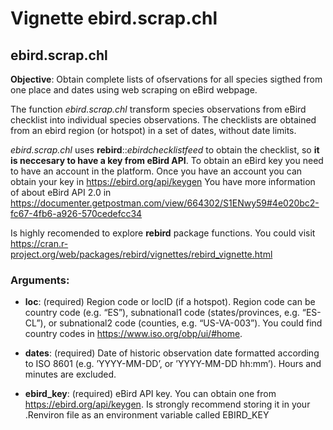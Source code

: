 Vignette ebird.scrap.chl
================

ebird.scrap.chl
---------------

**Objective**: Obtain complete lists of ofservations for all species
sigthed from one place and dates using web scraping on eBird webpage.

The function *ebird.scrap.chl* transform species observations from eBird
checklist into individual species observations. The checklists are
obtained from an ebird region (or hotspot) in a set of dates, without
date limits.

*ebird.scrap.chl* uses **rebird**::*ebirdchecklistfeed* to obtain the
checklist, so **it is neccesary to have a key from eBird API**. To
obtain an eBird key you need to have an account in the platform. Once
you have an account you can obtain your key in
<https://ebird.org/api/keygen> You have more information of about eBird
API 2.0 in
<https://documenter.getpostman.com/view/664302/S1ENwy59#4e020bc2-fc67-4fb6-a926-570cedefcc34>

Is highly recomended to explore **rebird** package functions. You could
visit
<https://cran.r-project.org/web/packages/rebird/vignettes/rebird_vignette.html>

### Arguments:

-   **loc**: (required) Region code or locID (if a hotspot). Region code
    can be country code (e.g. “ES”), subnational1 code
    (states/provinces, e.g. “ES-CL”), or subnational2 code (counties,
    e.g. “US-VA-003”). You could find country codes in
    <https://www.iso.org/obp/ui/#home>.

-   **dates**: (required) Date of historic observation date formatted
    according to ISO 8601 (e.g. ’YYYY-MM-DD’, or ’YYYY-MM-DD hh:mm’).
    Hours and minutes are excluded.

-   **ebird\_key**: (required) eBird API key. You can obtain one from
    <a href="https://ebird.org/api/keygen" class="uri">https://ebird.org/api/keygen</a>.
    Is strongly recommend storing it in your .Renviron file as an
    environment variable called EBIRD\_KEY
